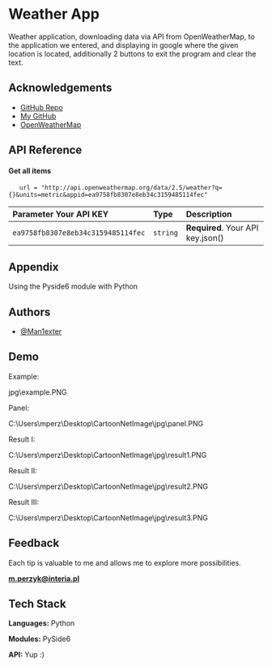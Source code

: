 
# Weather App

Weather application, downloading data via API from OpenWeatherMap, to the application we entered, and displaying in google where the given location is located, additionally 2 buttons to exit the program and clear the text.


## Acknowledgements

 - [GitHub Repo](https://github.com/Man1exter/CartoonNetImage)
 - [My GitHub](https://github.com/Man1exter)
 - [OpenWeatherMap](https://openweathermap.org/)


## API Reference

#### Get all items

```http
   url = "http://api.openweathermap.org/data/2.5/weather?q={}&units=metric&appid=ea9758fb8307e8eb34c3159485114fec"
```

| Parameter Your API KEY | Type     | Description                |
| :-------- | :------- | :------------------------- |
| `ea9758fb8307e8eb34c3159485114fec` | `string` | **Required**. Your API key.json() |




## Appendix

Using the Pyside6 module with Python


## Authors

- [@Man1exter](https://github.com/Man1exter)


## Demo

Example:

jpg\example.PNG

Panel:

C:\Users\mperz\Desktop\CartoonNetImage\jpg\panel.PNG

Result I:

C:\Users\mperz\Desktop\CartoonNetImage\jpg\result1.PNG

Result II:

C:\Users\mperz\Desktop\CartoonNetImage\jpg\result2.PNG

Result III:

C:\Users\mperz\Desktop\CartoonNetImage\jpg\result3.PNG
## Feedback

Each tip is valuable to me and allows me to explore more possibilities.

**m.perzyk@interia.pl**


## Tech Stack

**Languages:** Python

**Modules:** PySide6

**API:** Yup :)

